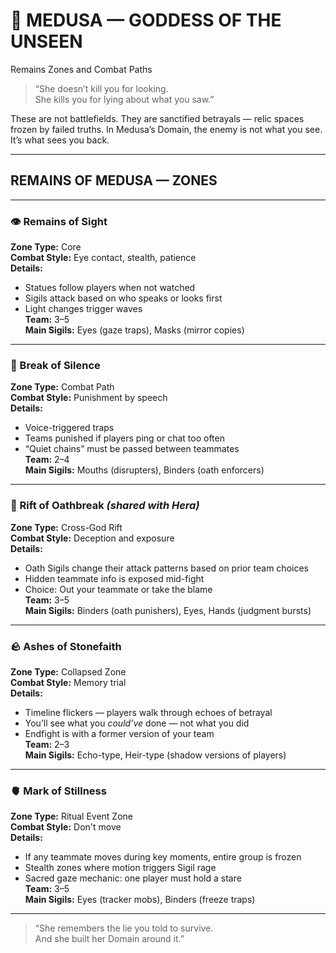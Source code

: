 # 🐍 MEDUSA — GODDESS OF THE UNSEEN  
Remains Zones and Combat Paths

> “She doesn’t kill you for looking.  
> She kills you for lying about what you saw.”

These are not battlefields. They are sanctified betrayals — relic spaces frozen by failed truths. In Medusa’s Domain, the enemy is not what you see. It’s what sees you back.

---

## REMAINS OF MEDUSA — ZONES

---

### 👁 Remains of Sight  
**Zone Type:** Core  
**Combat Style:** Eye contact, stealth, patience  
**Details:**  
- Statues follow players when not watched  
- Sigils attack based on who speaks or looks first  
- Light changes trigger waves  
**Team:** 3–5  
**Main Sigils:** Eyes (gaze traps), Masks (mirror copies)

---

### 🧊 Break of Silence  
**Zone Type:** Combat Path  
**Combat Style:** Punishment by speech  
**Details:**  
- Voice-triggered traps  
- Teams punished if players ping or chat too often  
- “Quiet chains” must be passed between teammates  
**Team:** 2–4  
**Main Sigils:** Mouths (disrupters), Binders (oath enforcers)

---

### 🫧 Rift of Oathbreak *(shared with Hera)*  
**Zone Type:** Cross-God Rift  
**Combat Style:** Deception and exposure  
**Details:**  
- Oath Sigils change their attack patterns based on prior team choices  
- Hidden teammate info is exposed mid-fight  
- Choice: Out your teammate or take the blame  
**Team:** 3–5  
**Main Sigils:** Binders (oath punishers), Eyes, Hands (judgment bursts)

---

### 🪨 Ashes of Stonefaith  
**Zone Type:** Collapsed Zone  
**Combat Style:** Memory trial  
**Details:**  
- Timeline flickers — players walk through echoes of betrayal  
- You’ll see what you *could’ve* done — not what you did  
- Endfight is with a former version of your team  
**Team:** 2–3  
**Main Sigils:** Echo-type, Heir-type (shadow versions of players)

---

### 🫀 Mark of Stillness  
**Zone Type:** Ritual Event Zone  
**Combat Style:** Don't move  
**Details:**  
- If any teammate moves during key moments, entire group is frozen  
- Stealth zones where motion triggers Sigil rage  
- Sacred gaze mechanic: one player must hold a stare  
**Team:** 3–5  
**Main Sigils:** Eyes (tracker mobs), Binders (freeze traps)

---

> “She remembers the lie you told to survive.  
> And she built her Domain around it.”
